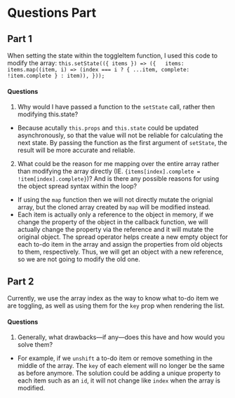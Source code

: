 # Questions Part 
## Part 1 
When setting the state within the toggleItem function, I used this code to modify the array:
`this.setState(({ items }) => ({   items: items.map((item, i) => (index === i ? { ...item, complete: !item.complete } : item)), }));`
#### Questions 
1. Why would I have passed a function to the `setState` call, rather then modifying this.state?
- Because acutally `this.props` and `this.state` could be updated asynchronously, so that the value will not be reliable for calculating the next state. By passing the function as the first argument of `setState`, the result will be more accurate and reliable.

2. What could be the reason for me mapping over the entire array rather than modifying the array directly (IE. `{items[index].complete = !item[index].complete}`)? And is there any possible reasons for using the object spread syntax within the loop?
- If using the `map` function then we will not directly mutate the orignial array, but the cloned array created by `map` will be modified instead. 
- Each item is actually only a reference to the object in memory, if we change the property of the object in the callback function, we will actually change the property via the reference and it will mutate the original object. The spread operator helps create a new empty object for each to-do item in the array and assign the properties from old objects to them, respectively. Thus, we will get an object with a new reference, so we are not going to modify the old one.

## Part 2 
Currently, we use the array index as the way to know what to-do item we are toggling, as well as using them for the `key` prop when rendering the list.
#### Questions
1. Generally, what drawbacks—if any—does this have and how would you solve them?
- For example, if we `unshift` a to-do item or remove something in the middle of the array. The `key` of each element will no longer be the same as before anymore. The solution could be adding a unique property to each item such as an `id`, it will not change like `index` when the array is modified. 
